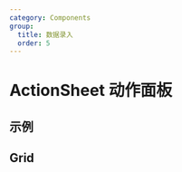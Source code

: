 ```yaml
---
category: Components
group:
  title: 数据录入
  order: 5
---
```


# ActionSheet 动作面板

## 示例

<code src="./demo/base.tsx"></code>

## Grid
